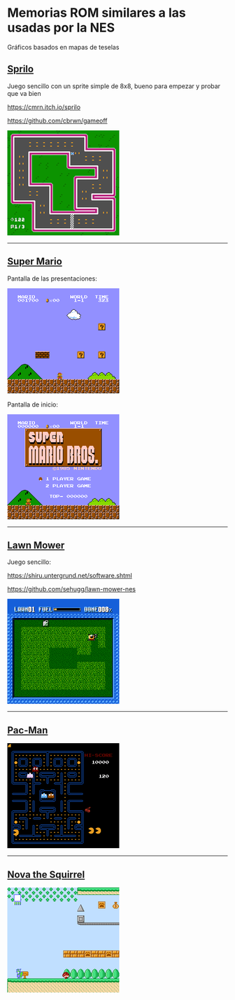 # Memorias ROM similares a las usadas por la NES

Gráficos basados en mapas de teselas

## [Sprilo](sprilo)

Juego sencillo con un sprite simple de 8x8, bueno para empezar y probar que va bien

https://cmrn.itch.io/sprilo

https://github.com/cbrwn/gameoff

![Pantalla que se quiere mostrar](sprilo/sprilo_screen_00.png)

---

## [Super Mario](smario)

Pantalla de las presentaciones:

![Pantalla Super Mario](smario/smario_traspas.png)

Pantalla de inicio:

![Pantalla inicio Super Mario](smario/smario_00.png)


---

## [Lawn Mower](lawnmower)

Juego sencillo:

https://shiru.untergrund.net/software.shtml

https://github.com/sehugg/lawn-mower-nes

![Pantalla Lawn Mower](lawnmower/lawnmower_screenshot.png)

---

## [Pac-Man](pacman)

![Pantalla Pac-Man](pacman/pacman_screenshot.png)

---

## [Nova the Squirrel](nova)

![Pantalla Nova](nova/nova_screenshot.png)